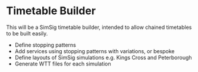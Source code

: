 # Timetable Builder

This will be a SimSig timetable builder, intended to allow chained timetables
to be built easily.

- Define stopping patterns
- Add services using stopping patterns with variations, or bespoke
- Define layouts of SimSig simulations e.g. Kings Cross and Peterborough
- Generate WTT files for each simulation


